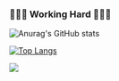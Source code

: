### 👨🏻‍💻 Working Hard 👨🏻‍💻
![Anurag's GitHub stats](https://github-readme-stats.vercel.app/api?username=Byeongju-Kong&hide=contribs,prs)

[![Top Langs](https://github-readme-stats.vercel.app/api/top-langs/?username=Byeongju-Kong&layout=compact)](https://github.com/anuraghazra/github-readme-stats)


<a href="https://velog.io/@byeongju/series" target="_blank"><img src="https://img.shields.io/badge/Velog-20c997?style=flat-square&logo=Vimeo&logoColor=white"/></a>

<!--
**Byeongju-Kong/Byeongju-Kong** is a ✨ _special_ ✨ repository because its `README.md` (this file) appears on your GitHub profile.

Here are some ideas to get you started:

- 🔭 I’m currently working on ...
- 🌱 I’m currently learning ...
- 👯 I’m looking to collaborate on ...
- 🤔 I’m looking for help with ...
- 💬 Ask me about ...
- 📫 How to reach me: ...
- 😄 Pronouns: ...
- ⚡ Fun fact: ...
-->
